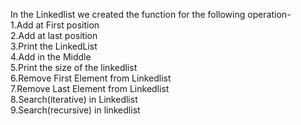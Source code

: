 In the Linkedlist we created the function for the following operation-
<br>
1.Add at First position
<br>
2.Add at last  position
<br>
3.Print the LinkedList
<br>
4.Add in the Middle
<br>
5.Print the size of the linkedlist
<br>
6.Remove First Element from Linkedlist
<br>
7.Remove Last Element from Linkedlist
<br>
8.Search(iterative) in Linkedlist
<br>
9.Search(recursive) in linkedlist
